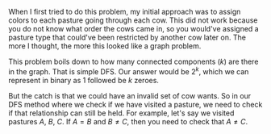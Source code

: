 When I first tried to do this problem, my initial approach was to assign colors to each pasture going through each cow.
This did not work because you do not know what order the cows came in, so you would've assigned a pasture type that could've been restricted by another cow later on.
The more I thought, the more this looked like a graph problem.

This problem boils down to how many connected components $(k)$ are there in the graph.
That is simple DFS.
Our answer would be $2^k$, which we can represent in binary as 1 followed be $k$ zeroes.

But the catch is that we could have an invalid set of cow wants.
So in our DFS method where we check if we have visited a pasture, we need to check if that relationship can still be held.
For example, let's say we visited pastures $A$, $B$, $C$.
If $A = B$ and $B \neq C$, then you need to check that $A \neq C$.
